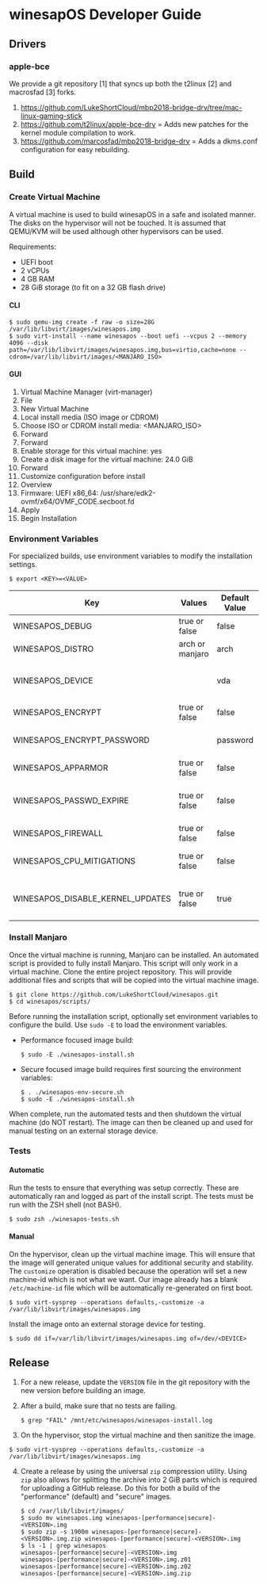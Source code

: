 # winesapOS Developer Guide

## Drivers

### apple-bce

We provide a git repository [1] that syncs up both the t2linux [2] and macrosfad [3] forks.

1. https://github.com/LukeShortCloud/mbp2018-bridge-drv/tree/mac-linux-gaming-stick
2. https://github.com/t2linux/apple-bce-drv = Adds new patches for the kernel module compilation to work.
3. https://github.com/marcosfad/mbp2018-bridge-drv = Adds a dkms.conf configuration for easy rebuilding.

## Build

### Create Virtual Machine

A virtual machine is used to build winesapOS in a safe and isolated manner. The disks on the hypervisor will not be touched. It is assumed that QEMU/KVM will be used although other hypervisors can be used.

Requirements:

- UEFI boot
- 2 vCPUs
- 4 GB RAM
- 28 GiB storage (to fit on a 32 GB flash drive)

#### CLI

```
$ sudo qemu-img create -f raw -o size=28G /var/lib/libvirt/images/winesapos.img
$ sudo virt-install --name winesapos --boot uefi --vcpus 2 --memory 4096 --disk path=/var/lib/libvirt/images/winesapos.img,bus=virtio,cache=none --cdrom=/var/lib/libvirt/images/<MANJARO_ISO>
```

#### GUI

1. Virtual Machine Manager (virt-manager)
2. File
3. New Virtual Machine
4. Local install media (ISO image or CDROM)
5. Choose ISO or CDROM install media: <MANJARO_ISO>
6. Forward
7. Forward
8. Enable storage for this virtual machine: yes
9. Create a disk image for the virtual machine: 24.0 GiB
10. Forward
11. Customize configuration before install
12. Overview
13. Firmware: UEFI x86_64: /usr/share/edk2-ovmf/x64/OVMF_CODE.secboot.fd
14. Apply
15. Begin Installation

### Environment Variables

For specialized builds, use environment variables to modify the installation settings.

```
$ export <KEY>=<VALUE>
```

| Key | Values | Default Value | Description |
| --- | ------ | ------------- | ----------- |
| WINESAPOS_DEBUG | true or false | false | Use `set -x` for debug shell logging. |
| WINESAPOS_DISTRO | arch or manjaro | arch | The Linux distribution to install with. |
| WINESAPOS_DEVICE | | vda | The `/dev/${WINESAPOS_DEVICE}` storage device to install winesapOS onto. |
| WINESAPOS_ENCRYPT | true or false | false | If the root partition should be encrypted with LUKS. |
| WINESAPOS_ENCRYPT_PASSWORD | | password | The default password for the encrypted root partition. |
| WINESAPOS_APPARMOR | true or false | false | If Apparmor should be installed and enabled. |
| WINESAPOS_PASSWD_EXPIRE | true or false | false | If the `root` and `winesap` user passwords will be forced to be changed after first login. |
| WINESAPOS_FIREWALL | true or false | false | If a firewall (`firewalld`) will be installed. |
| WINESAPOS_CPU_MITIGATIONS | true or false | false | If processor mitigations should be enabled in the Linux kernel. |
| WINESAPOS_DISABLE_KERNEL_UPDATES | true or false | true | If the Linux kernels should be excluded from being upgraded by Pacman. |

### Install Manjaro

Once the virtual machine is running, Manjaro can be installed. An automated script is provided to fully install Manjaro. This script will only work in a virtual machine. Clone the entire project repository. This will provide additional files and scripts that will be copied into the virtual machine image.

```
$ git clone https://github.com/LukeShortCloud/winesapos.git
$ cd winesapos/scripts/
```

Before running the installation script, optionally set environment variables to configure the build. Use `sudo -E` to load the environment variables.

-  Performance focused image build:

    ```
    $ sudo -E ./winesapos-install.sh
    ```

-  Secure focused image build requires first sourcing the environment variables:

    ```
    $ . ./winesapos-env-secure.sh
    $ sudo -E ./winesapos-install.sh
    ```

When complete, run the automated tests and then shutdown the virtual machine (do NOT restart). The image can then be cleaned up and used for manual testing on an external storage device.

### Tests

#### Automatic

Run the tests to ensure that everything was setup correctly. These are automatically ran and logged as part of the install script. The tests must be run with the ZSH shell (not BASH).

```
$ sudo zsh ./winesapos-tests.sh
```

#### Manual

On the hypervisor, clean up the virtual machine image. This will ensure that the image will generated unique values for additional security and stability. The `customize` operation is disabled because the operation will set a new machine-id which is not what we want. Our image already has a blank `/etc/machine-id` file which will be automatically re-generated on first boot.

```
$ sudo virt-sysprep --operations defaults,-customize -a /var/lib/libvirt/images/winesapos.img
```

Install the image onto an external storage device for testing.

```
$ sudo dd if=/var/lib/libvirt/images/winesapos.img of=/dev/<DEVICE>
```

## Release

1. For a new release, update the `VERSION` file in the git repository with the new version before building an image.
2. After a build, make sure that no tests are failing.

    ```
    $ grep "FAIL" /mnt/etc/winesapos/winesapos-install.log
    ```

3. On the hypervisor, stop the virtual machine and then sanitize the image.

```
$ sudo virt-sysprep --operations defaults,-customize -a /var/lib/libvirt/images/winesapos.img
```

4. Create a release by using the universal `zip` compression utility. Using `zip` also allows for splitting the archive into 2 GiB parts which is required for uploading a GitHub release. Do this for both a build of the "performance" (default) and "secure" images.

    ```
    $ cd /var/lib/libvirt/images/
    $ sudo mv winesapos.img winesapos-[performance|secure]-<VERSION>.img
    $ sudo zip -s 1900m winesapos-[performance|secure]-<VERSION>.img.zip winesapos-[performance|secure]-<VERSION>.img
    $ ls -1 | grep winesapos
    winesapos-[performance|secure]-<VERSION>.img
    winesapos-[performance|secure]-<VERSION>.img.z01
    winesapos-[performance|secure]-<VERSION>.img.z02
    winesapos-[performance|secure]-<VERSION>.img.zip
    ```
